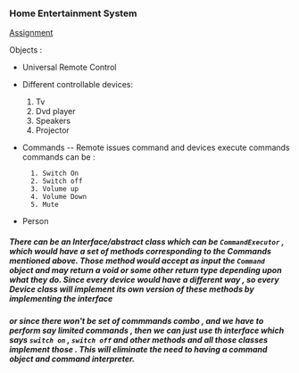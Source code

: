 ### Home Entertainment System
[Assignment](https://www.jobreadyprogrammer.com/blog/2611/remote-control-assignment)

Objects :
- Universal Remote Control
- Different controllable devices:

   
    1. Tv
    2. Dvd player
    3. Speakers
    4. Projector
    
- Commands -- Remote issues command and devices execute commands
    commands can be :
    
        1. Switch On
        2. Switch off
        3. Volume up
        4. Volume Down
        5. Mute
        
- Person


##### There can be an Interface/abstract class which can be `CommandExecutor` , which would have a set of methods corresponding to the Commands mentioned above. Those method would accept as input the `Command` object and may return a void or some other return type depending upon what they do. Since every device would have a different way , so every Device class will implement its own version of these methods by implementing the interface  

##### or since there won't be set of commmands combo , and we have to perform say limited commands , then we can just use th interface which says `switch on` , `switch off` and other methods and all those classes implement those . This will eliminate the need to having a command object and command interpreter.